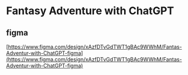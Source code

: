 # Fantasy Adventure with ChatGPT



## figma
[https://www.figma.com/design/xAzfDTvGdTWT1gBAc9WWhM/Fantas-Adventur-with-ChatGPT-figma](https://www.figma.com/design/xAzfDTvGdTWT1gBAc9WWhM/Fantas-Adventur-with-ChatGPT-figma)